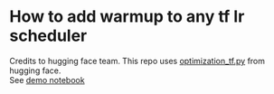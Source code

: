 # How to add warmup to any tf lr scheduler
Credits to hugging face team. This repo uses [optimization_tf.py](https://github.com/huggingface/transformers/blob/main/src/transformers/optimization_tf.py) from hugging face.  
See [demo notebook](lr_warmup_demo.ipynb)
